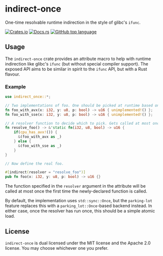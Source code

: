 # indirect-once

One-time resolvable runtime indirection in the style of glibc's `ifunc`.

[![Crates.io](https://img.shields.io/crates/v/indirect-once)](https://crates.io/crates/indirect-once)
[![Docs.rs](https://docs.rs/indirect-once/badge.svg)](https://docs.rs/indirect-once)
[![GitHub top language](https://img.shields.io/github/languages/top/toshokan/indirect-once)](https://github.com/toshokan/indirect-once)


## Usage
The `indirect-once` crate provides an attribute macro to help with runtime indirection like glibc's `ifunc` (but without special compiler support).
The exposed API aims to be similar in spirit to the `ifunc` API, but with a Rust flavour. 

### Example
```rust
use indirect_once::*;

// Two implementations of foo. One should be picked at runtime based on hardware features.
fn foo_with_avx(x: i32, y: u8, p: bool) -> u16 { unimplemented!() };
fn foo_with_sse(x: i32, y: u8, p: bool) -> u16 { unimplemented!() };

// A resolver function to decide which to pick. Gets called at most once, the first time foo is called.
fn resolve_foo() -> &'static fn(i32, u8, bool) -> u16 {
	if(cpu_has_avx!()) {
	  &(foo_with_avx as _)
	} else {
	  &(foo_with_sse as _)
	}
}

// Now define the real foo.

#[indirect(resolver = "resolve_foo")]
pub fn foo(x: i32, y: u8, p: bool) -> u16 {}
```

The function specified in the `resolver` argument in the attribute will be called at most once the first time the newly-declared function is called.

By default, the implementation uses `std::sync::Once`, but the `parking-lot` feature replaces this with a `parking_lot::Once`-based backend instead.
In either case, once the resolver has run once, this should be a simple atomic load.

## License
`indirect-once` is dual licensed under the MIT license and the Apache 2.0 license. You may choose whichever one you prefer.

